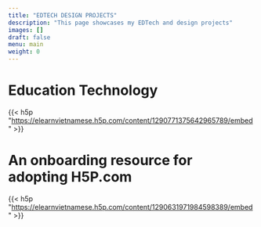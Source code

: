 ```yaml
---
title: "EDTECH DESIGN PROJECTS"
description: "This page showcases my EDTech and design projects"
images: []
draft: false
menu: main
weight: 0
---
```

# Education Technology
{{< h5p "https://elearnvietnamese.h5p.com/content/1290771375642965789/embed" >}}

# An onboarding resource for adopting H5P.com 
{{< h5p "https://elearnvietnamese.h5p.com/content/1290631971984598389/embed" >}}